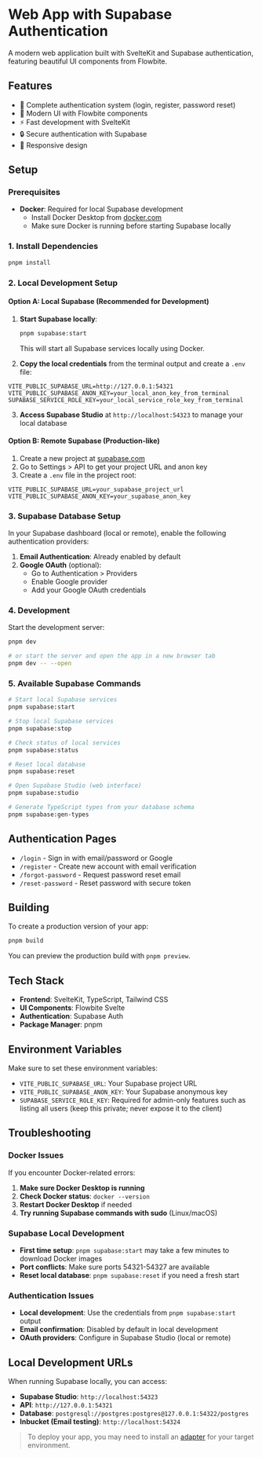 # Web App with Supabase Authentication

A modern web application built with SvelteKit and Supabase authentication, featuring beautiful UI components from Flowbite.

## Features

- 🔐 Complete authentication system (login, register, password reset)
- 🎨 Modern UI with Flowbite components
- ⚡ Fast development with SvelteKit
- 🔒 Secure authentication with Supabase
- 📱 Responsive design

## Setup

### Prerequisites

- **Docker**: Required for local Supabase development
  - Install Docker Desktop from [docker.com](https://docker.com)
  - Make sure Docker is running before starting Supabase locally

### 1. Install Dependencies

```sh
pnpm install
```

### 2. Local Development Setup

#### Option A: Local Supabase (Recommended for Development)

1. **Start Supabase locally**:

   ```sh
   pnpm supabase:start
   ```

   This will start all Supabase services locally using Docker.

2. **Copy the local credentials** from the terminal output and create a `.env` file:

```env
VITE_PUBLIC_SUPABASE_URL=http://127.0.0.1:54321
VITE_PUBLIC_SUPABASE_ANON_KEY=your_local_anon_key_from_terminal
SUPABASE_SERVICE_ROLE_KEY=your_local_service_role_key_from_terminal
```

3. **Access Supabase Studio** at `http://localhost:54323` to manage your local database

#### Option B: Remote Supabase (Production-like)

1. Create a new project at [supabase.com](https://supabase.com)
2. Go to Settings > API to get your project URL and anon key
3. Create a `.env` file in the project root:

```env
VITE_PUBLIC_SUPABASE_URL=your_supabase_project_url
VITE_PUBLIC_SUPABASE_ANON_KEY=your_supabase_anon_key
```

### 3. Supabase Database Setup

In your Supabase dashboard (local or remote), enable the following authentication providers:

1. **Email Authentication**: Already enabled by default
2. **Google OAuth** (optional):
   - Go to Authentication > Providers
   - Enable Google provider
   - Add your Google OAuth credentials

### 4. Development

Start the development server:

```sh
pnpm dev

# or start the server and open the app in a new browser tab
pnpm dev -- --open
```

### 5. Available Supabase Commands

```sh
# Start local Supabase services
pnpm supabase:start

# Stop local Supabase services
pnpm supabase:stop

# Check status of local services
pnpm supabase:status

# Reset local database
pnpm supabase:reset

# Open Supabase Studio (web interface)
pnpm supabase:studio

# Generate TypeScript types from your database schema
pnpm supabase:gen-types
```

## Authentication Pages

- `/login` - Sign in with email/password or Google
- `/register` - Create new account with email verification
- `/forgot-password` - Request password reset email
- `/reset-password` - Reset password with secure token

## Building

To create a production version of your app:

```sh
pnpm build
```

You can preview the production build with `pnpm preview`.

## Tech Stack

- **Frontend**: SvelteKit, TypeScript, Tailwind CSS
- **UI Components**: Flowbite Svelte
- **Authentication**: Supabase Auth
- **Package Manager**: pnpm

## Environment Variables

Make sure to set these environment variables:

- `VITE_PUBLIC_SUPABASE_URL`: Your Supabase project URL
- `VITE_PUBLIC_SUPABASE_ANON_KEY`: Your Supabase anonymous key
- `SUPABASE_SERVICE_ROLE_KEY`: Required for admin-only features such as listing all users (keep this private; never expose it to the client)

## Troubleshooting

### Docker Issues

If you encounter Docker-related errors:

1. **Make sure Docker Desktop is running**
2. **Check Docker status**: `docker --version`
3. **Restart Docker Desktop** if needed
4. **Try running Supabase commands with sudo** (Linux/macOS)

### Supabase Local Development

- **First time setup**: `pnpm supabase:start` may take a few minutes to download Docker images
- **Port conflicts**: Make sure ports 54321-54327 are available
- **Reset local database**: `pnpm supabase:reset` if you need a fresh start

### Authentication Issues

- **Local development**: Use the credentials from `pnpm supabase:start` output
- **Email confirmation**: Disabled by default in local development
- **OAuth providers**: Configure in Supabase Studio (local or remote)

## Local Development URLs

When running Supabase locally, you can access:

- **Supabase Studio**: `http://localhost:54323`
- **API**: `http://127.0.0.1:54321`
- **Database**: `postgresql://postgres:postgres@127.0.0.1:54322/postgres`
- **Inbucket (Email testing)**: `http://localhost:54324`

> To deploy your app, you may need to install an [adapter](https://svelte.dev/docs/kit/adapters) for your target environment.
